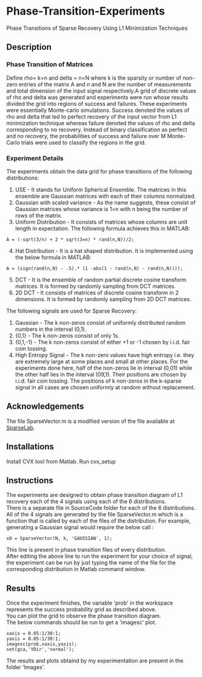 # Phase-Transition-Experiments
Phase Transitions of Sparse Recovery Using L1 Minimization Techniques

## Description
### Phase Transition of Matrices
Define  rho= k=n and delta = n=N where k is the sparsity or number of non-zero entries of
the matrix A and n and N are the number of measurements and total dimension of the input
signal respectively.A grid of discrete values of rho and delta was generated and
experiments were run whose results divided the grid into regions of success and failures. These
experiments were essentially Monte-carlo simulations. Success denoted the values of rho and delta
that led to perfect recovery of the input vector from L1 minimization technique whereas failure
denoted the values of rho and delta corresponding to no recovery. Instead of binary classification as
perfect and no recovery, the probabilities of success and failure over M Monte-Carlo trials were
used to classify the regions in the grid.
### Experiment Details
The experiments obtain the data grid for phase transitions of the following distributions:
1. USE - It stands for Uniform Spherical Ensemble. The matrices in this ensemble are
Gaussian matrices with each of their columns normalized.
2. Gaussian with scaled variance - As the name suggests, these consist of Gaussian matrices
whose variance is 1=n with n being the number of rows of the matrix.
3. Uniform Distribution - It consists of matrices whose columns are unit length in
expectation. The following formula achieves this in MATLAB:
```
A = (-sqrt(3/n) + 2 * sqrt(3=n) * rand(n,N))/2;
```
4. Hat Distribution - It is a hat shaped distribution. It is implemented using the below
formula in MATLAB:
```
A = (sign(rand(n,N) - .5).* (1 -abs(1 - rand(n,N) - rand(n,N))));
```
5. DCT - It is the ensemble of random partial discrete cosine transform matrices. It is
formed by randomly sampling from DCT matrices.
6. 2D DCT - It consists of matrices of discrete cosine transform in 2 dimensions. It is
formed by randomly sampling from 2D DCT matrices.

The following signals are used for Sparse Recovery:
1. Gaussian - The k non-zeros consist of uniformly distributed random numbers in the
interval (0,1).
2. {0,1} - The k non-zeros consist of only 1s.
3. {0,1,-1} - The k non-zeros consist of either +1 or -1 chosen by i.i.d. fair coin tossing.
4. High Entropy Signal - The k non-zero values have high entropy i.e. they are extremely
large at some places and small at other places. For the experiments done here, half of
the non-zeros lie in interval (0,01̇) while the other half lies in the interval (09̇,1). Their
positions are chosen by i.i.d. fair coin tossing.
The positions of k non-zeros in the k-sparse signal in all cases are chosen uniformly at random
without replacement.

## Acknowledgements
The file SparseVector.m is a modified version of the file available at [SparseLab](https://sparselab.stanford.edu).
## Installations
Install CVX tool from Matlab.
Run cvx_setup
## Instructions
The experiments are designed to obtain phase transition diagram of L1 recovery each of the 4 signals using each of the 6 distributions.  
There is a separate file in SourceCode folder for each of the 6 distributions.  
All of the 4 signals are generated by the file SparseVector.m which is a function that is called by each of the files of the distribution. For example, generating a Gaussian signal would require the below call : 
```
x0 = SparseVector(N, k, 'GAUSSIAN', 1);
```
This line is present in phase transition files of every distribution.  
After editing the above line to run the experiment for your choice of signal, the experiment can be run by just typing the name of the file for the corresponding distribution in Matlab command window.
## Results
Once the experiment finishes, the variable 'prob' in the workspace represents the success probability grid as described above.  
You can plot the grid to observe the phase transition diagram.  
The below commands should be run to get a 'imagesc' plot.
```
xaxis = 0.05:1/30:1;
yaxis = 0.05:1/30:1;
imagesc(prob,xaxis,yaxis);
set(gca,'YDir','normal');
```
The results and plots obtaind by my experimentation are present in the folder 'Images'.
